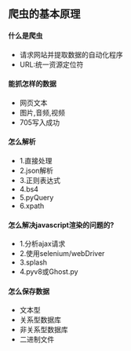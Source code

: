 ## 爬虫的基本原理

#### **什么是爬虫**

- 请求网站并提取数据的自动化程序
- URL:统一资源定位符
#### **能抓怎样的数据**

- 网页文本
- 图片,音频,视频
- 705写入成功
#### **怎么解析**

- 1.直接处理
- 2.json解析
- 3.正则表达式
- 4.bs4
- 5.pyQuery
- 6.xpath
#### **怎么解决javascript渲染的问题的?**

- 1.分析ajax请求
- 2.使用selenium/webDriver
- 3.splash
- 4.pyv8或Ghost.py
#### **怎么保存数据**

- 文本型
- 关系型数据库
- 非关系型数据库
- 二进制文件

## 

